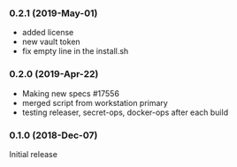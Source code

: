 ### 0.2.1 (2019-May-01)
 * added license
 * new vault token
 * fix empty line in the install.sh

### 0.2.0 (2019-Apr-22)

 * Making new specs \#17556
 * merged script from workstation primary
 * testing releaser, secret-ops, docker-ops after each build

### 0.1.0 (2018-Dec-07)

Initial release
